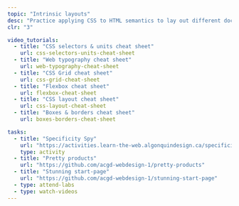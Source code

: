 ```yaml
---
topic: "Intrinsic layouts"
desc: "Practice applying CSS to HTML semantics to lay out different documents & different screen sizes."
clr: "3"

video_tutorials:
  - title: "CSS selectors & units cheat sheet"
    url: css-selectors-units-cheat-sheet
  - title: "Web typography cheat sheet"
    url: web-typography-cheat-sheet
  - title: "CSS Grid cheat sheet"
    url: css-grid-cheat-sheet
  - title: "Flexbox cheat sheet"
    url: flexbox-cheat-sheet
  - title: "CSS layout cheat sheet"
    url: css-layout-cheat-sheet
  - title: "Boxes & borders cheat sheet"
    url: boxes-borders-cheat-sheet

tasks:
  - title: "Specificity Spy"
    url: "https://activities.learn-the-web.algonquindesign.ca/specificity-spy/"
    type: activity
  - title: "Pretty products"
    url: "https://github.com/acgd-webdesign-1/pretty-products"
  - title: "Stunning start-page"
    url: "https://github.com/acgd-webdesign-1/stunning-start-page"
  - type: attend-labs
  - type: watch-videos
---
```


